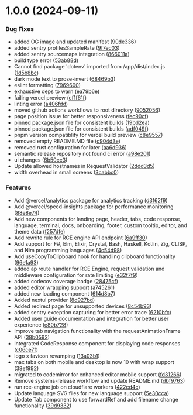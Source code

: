 # 1.0.0 (2024-09-11)

### Bug Fixes

- added OG image and updated manifest ([90de336](https://github.com/xosnrdev/carai/commit/90de336477bba4c96b9794d398b606a6ab79ebea))
- added sentry profilesSampleRate ([9f7ec03](https://github.com/xosnrdev/carai/commit/9f7ec03344de08c2bb0de2a61e8dd63251f929f7))
- added sentry sourcemaps integration ([866011a](https://github.com/xosnrdev/carai/commit/866011a8225cd496dc474209278760d5343b84bc))
- build type error ([53ab88d](https://github.com/xosnrdev/carai/commit/53ab88d4b1791dab3efe25e2449d6d3d2b4e30f9))
- Cannot find package 'dotenv' imported from /app/dist/index.js ([1d5b8bc](https://github.com/xosnrdev/carai/commit/1d5b8bcf706c2b39fc7463792c751175aecee0c2))
- dark mode text to prose-invert ([68469b3](https://github.com/xosnrdev/carai/commit/68469b320bbd2fb1701efa5597553f134c75f9a6))
- eslint formatting ([7969600](https://github.com/xosnrdev/carai/commit/79696004106a86cfaa03b7770c99340ec47bcb1d))
- exhaustive deps to warn ([ea79b6e](https://github.com/xosnrdev/carai/commit/ea79b6eca34d85e7c99d713b3bc6bd0e6b4babe9))
- failing vercel preview ([cf1f61f](https://github.com/xosnrdev/carai/commit/cf1f61f93a759abce8fdb1361e3800b60992793c))
- linting error ([a406fdd](https://github.com/xosnrdev/carai/commit/a406fdd178b3e315349a01b8007e281ae9e13740))
- moved github actions workflows to root directory ([9052056](https://github.com/xosnrdev/carai/commit/90520569eb1f042be2c22616cd97da7ba9fd3698))
- page position issue for better responsiveness ([fec90cf](https://github.com/xosnrdev/carai/commit/fec90cff449c08ae7a40cd6408e07385616bd36e))
- pinned package.json file for consistent builds ([19bd2ea](https://github.com/xosnrdev/carai/commit/19bd2eab463b755c1f692236bea6e657900d34a7))
- pinned package.json file for consistent builds ([adf049f](https://github.com/xosnrdev/carai/commit/adf049fea85ae4f5959a3a930ea8fee6a1d5f9e2))
- pnpm version compatiblity for vercel build preview ([c8e9557](https://github.com/xosnrdev/carai/commit/c8e955716c739e535741beb800ff4d46b5a9a4f9))
- removed empty README.MD file ([c904d3e](https://github.com/xosnrdev/carai/commit/c904d3ebdcd4cd8e443e9be39ebc36a0d4526188))
- removed rust configuration for later ([aa6d936](https://github.com/xosnrdev/carai/commit/aa6d936f13b5df12eefe2eb286f0f699b3a50338))
- semantic release repository not found ci error ([a98e201](https://github.com/xosnrdev/carai/commit/a98e201b5b61ff76b827bf0036b635727548e9e3))
- ui changes ([6b50cc3](https://github.com/xosnrdev/carai/commit/6b50cc32d209f6c78b294694180855667d0f391b))
- Update allowed hostnames in RequestValidator ([2ddd3d5](https://github.com/xosnrdev/carai/commit/2ddd3d5f7b47322552a90667fc5b4de6465ffb2a))
- width overhead in small screens ([3cabbc0](https://github.com/xosnrdev/carai/commit/3cabbc06e876bf549820f506fbc864fe38c59cee))

### Features

- Add @vercel/analytics package for analytics tracking ([d3f62f9](https://github.com/xosnrdev/carai/commit/d3f62f98875e4642d190c3ed512d03977532fcd5))
- Add @vercel/speed-insights package for performance monitoring ([88e8e74](https://github.com/xosnrdev/carai/commit/88e8e74603de155593ee05e7f315749bab8c5dd4))
- Add new components for landing page, header, tabs, code response, language, terminal, docs, onboarding, footer, custom tooltip, editor, and theme data ([f257dfe](https://github.com/xosnrdev/carai/commit/f257dfed6de03cdc7f00208f155846a8f94eca16))
- Add rewrite rule for RCE engine API endpoint ([6a9ff30](https://github.com/xosnrdev/carai/commit/6a9ff30d189d0690f6a4549aaa9b09655ab92d29))
- Add support for F#, Elm, Elixir, Crystal, Bash, Haskell, Kotlin, Zig, CLISP, and Nim programming languages ([4c54d98](https://github.com/xosnrdev/carai/commit/4c54d980b10197bec8a2d1158820479ff47fac15))
- Add useCopyToClipboard hook for handling clipboard functionality ([96e1a93](https://github.com/xosnrdev/carai/commit/96e1a93fcf0e7792a0784ba725d7573e78cffb7c))
- added ap route handler for RCE Engine, request validation and middleware configuration for rate limiting ([e32f7f9](https://github.com/xosnrdev/carai/commit/e32f7f9539f3a9f9d7199b5264b2b086dda6a3f5))
- added codecov coverage badge ([28475cf](https://github.com/xosnrdev/carai/commit/28475cf31ecc172403e86b3bc95e2f677e9de9f9))
- added editor wrapping support ([a745261](https://github.com/xosnrdev/carai/commit/a7452616044b3e4d33e63a7e0bdd652bb6c699e8))
- added new loading component ([614d8b7](https://github.com/xosnrdev/carai/commit/614d8b7074dbb68bacd89179ef212deaa82470c1))
- Added nextui provider ([8d927bd](https://github.com/xosnrdev/carai/commit/8d927bdbdd27ec0915ca9215f4d3dc99cc82cacb))
- Added redirect page for unsupported devices ([8c54b93](https://github.com/xosnrdev/carai/commit/8c54b93ed0c13d1cdd3372053860f902b95a788d))
- added sentry exception capturing for better error trace ([6210bfc](https://github.com/xosnrdev/carai/commit/6210bfce16f93720bcf1f7366ef4aa2b47e275d2))
- Added user guide documentation and integration for better user experience ([e80b728](https://github.com/xosnrdev/carai/commit/e80b728ac3debe3e29362a51d961c7f0f59a0da9))
- Improve tab navigation functionality with the requestAnimationFrame API ([38b0592](https://github.com/xosnrdev/carai/commit/38b05926b450a1012cf25524e50e4d949f819173))
- Integrated CodeResponse component for displaying code responses ([c06ce7f](https://github.com/xosnrdev/carai/commit/c06ce7fcf2e68eb75b3968cbc71f23dc1b5247c2))
- logo x favicon revamping ([13a03b1](https://github.com/xosnrdev/carai/commit/13a03b10e384968c2f21da43fb35cfd5e28b57bc))
- max tabs on both mobile and desktop is now 10 with wrap support ([38ef992](https://github.com/xosnrdev/carai/commit/38ef99225a6885db842353d348cec7fe21831817))
- migrated to codemirror for enhanced editor mobile support ([fd31266](https://github.com/xosnrdev/carai/commit/fd312665fe6de6a5d23c89e03eca93d0f90d50c5))
- Remove systems-release workflow and update README.md ([dbf9763](https://github.com/xosnrdev/carai/commit/dbf976309be48cb5bb79e2351271fcca6aebaffc))
- run rce-engine job on cloudflare workers ([422cd4c](https://github.com/xosnrdev/carai/commit/422cd4c3eb76c5748e2c3363794474c2937f91ee))
- Update language SVG files for new language support ([5e30cca](https://github.com/xosnrdev/carai/commit/5e30cca3d3df305360a5f9cd7d7c856b132d52b5))
- Update Tab component to use forwardRef and add filename change functionality ([39d9332](https://github.com/xosnrdev/carai/commit/39d9332d65397f2a1efcf9f6c8cb470b6a542d83))
